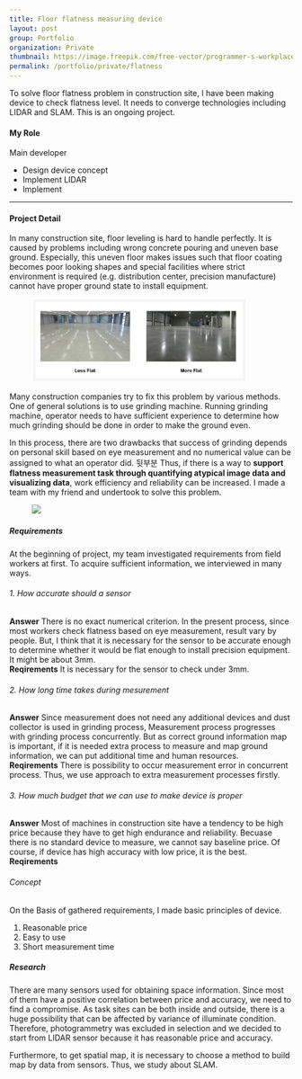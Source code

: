 ```yaml
---
title: Floor flatness measuring device
layout: post
group: Portfolio
organization: Private
thumbnail: https://image.freepik.com/free-vector/programmer-s-workplace-writing-code-laptop_80328-238.jpg
permalink: /portfolio/private/flatness
---
```


To solve floor flatness problem in construction site, I have been making device to check flatness level.
It needs to converge technologies including LIDAR and SLAM.
This is an ongoing project.

<!--break-->

#### My Role
Main developer
  * Design device concept
  * Implement LIDAR 
  * Implement 

---

#### Project Detail

In many construction site, floor leveling is hard to handle perfectly.
It is caused by problems including wrong concrete pouring and uneven base ground.
Especially, this uneven floor makes issues such that floor coating becomes poor looking shapes and special facilities where strict environment is required (e.g. distribution center, precision manufacture) cannot have proper ground state to install equipment.

<figure>
  <img src="/images/private/comparison_flat.PNG" width="90%">
</figure>

Many construction companies try to fix this problem by various methods.
One of general solutions is to use grinding machine.
Running grinding machine, operator needs to have sufficient experience to determine how much grinding should be done in order to make the ground even.

In this process, there are two drawbacks that success of grinding depends on personal skill based on eye measurement and no numerical value can be assigned to what an operator did. 뒷부분 
Thus, if there is a way to **support flatness measurement task through quantifying atypical image data and visualizing data**, work efficiency and reliability can be increased.
I made a team with my friend and undertook to solve this problem.

<figure>
  <img src="/images/private/flat_grinding.PNG">
</figure>

##### Requirements

At the beginning of project, my team investigated requirements from field workers at first.
To acquire sufficient information, we interviewed in many ways.

###### 1. How accurate should a sensor 
**Answer** There is no exact numerical criterion. 
In the present process, since most workers check flatness based on eye measurement, result vary by people. 
But, I think that it is necessary for the sensor to be accurate enough to determine whether it would be flat enough to install precision equipment.
It might be about 3mm.  
**Reqirements** It is necessary for the sensor to check under 3mm.

###### 2. How long time takes during mesurement
**Answer** Since measurement does not need any additional devices and dust collector is used in grinding process, Measurement process progresses with grinding process concurrently.
But as correct ground information map is important, if it is needed extra process to measure and map ground information, we can put additional time and human resources.  
**Reqirements** There is possibility to occur measurement error in concurrent process. 
Thus, we use approach to extra measurement processes firstly.

###### 3. How much budget that we can use to make device is proper  
**Answer** Most of machines in construction site have a tendency to be high price because they have to get high endurance and reliability. 
Becuase there is no standard device to measure, we cannot say baseline price. 
Of course, if device has high accuracy with low price, it is the best.  
**Reqirements**  

###### Concept
On the Basis of gathered requirements, I made basic principles of device.

1. Reasonable price
2. Easy to use
3. Short measurement time


##### Research

There are many sensors used for obtaining space information.
Since most of them have a positive correlation between price and accuracy, we need to find a compromise.
As task sites can be both inside and outside, there is a huge possibility that can be affected by variance of illuminate condition. 
Therefore, photogrammetry was excluded in selection and we decided to start from LIDAR sensor because it has reasonable price and accuracy.

Furthermore, to get spatial map, it is necessary to choose a method to build map by data from sensors.
Thus, we study about SLAM.